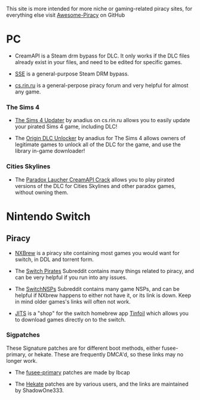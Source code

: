 This site is more intended for more niche or gaming-related piracy sites, for everything else visit [Awesome-Piracy](https://github.com/Igglybuff/awesome-piracy/blob/master/readme.md) on GitHub

# PC

- CreamAPI is a Steam drm bypass for DLC. It only works if the DLC files already exist in your files, and need to be edited for specific games.

- [SSE](https://github.com/MAXBURAOT/SmartSteamEmu) is a general-purpose Steam DRM bypass.

- [cs.rin.ru](cs.rin.ru/forum) is a general-perpose piracy forum and very helpful for almost any game.

### The Sims 4

- [The Sims 4 Updater](https://cs.rin.ru/forum/viewtopic.php?f=20&t=102519) by anadius on cs.rin.ru allows you to easily update your pirated Sims 4 game, including DLC!

- The [Origin DLC Unlocker](https://cs.rin.ru/forum/viewtopic.php?f=20&t=104412) by anadius for The Sims 4 allows owners of legitimate games to unlock all of the DLC for the game, and use the library in-game downloader!

### Cities Skylines

- The [Paradox Laucher CreamAPI Crack](https://mega.nz/folder/45YBwIxZ#fsZNZZu9twY2PVLgrB86fA) allows you to play pirated versions of the DLC for Cities Skylines and other paradox games, without owning them.

# Nintendo Switch

## Piracy

- [NXBrew](https://nxbrew.com/) is a piracy site containing most games you would want for switch, in DDL and torrent form.

- The [Switch Pirates](https://www.reddit.com/r/SwitchPirates/) Subreddit contains many things related to piracy, and can be very helpful if you run into any issues.

- The [SwitchNSPs](https://www.reddit.com/r/SwitchNSPs/) Subreddit contains many game NSPs, and can be helpful if NXbrew happens to either not have it, or its link is down. Keep in mind older games's links will often not work.

- [JITS](jits.cc) is a "shop" for the switch homebrew app [Tinfoil](tinfoil.io) which allows you to download games directly on to the switch.

### Sigpatches

These Signature patches are for different boot methods, either fusee-primary, or hekate. These are frequently DMCA'd, so these links may no longer work.

- The [fusee-primary](https://gbatemp.net/threads/sigpatches-for-atmosphere-fusee-primary-only.567542/) patches are made by Ibcap

- The [Hekate](https://gbatemp.net/threads/sigpatches-for-atmosphere-hekate-fss0-fusee-secondary-only.571543) patches are by various users, and the links are maintained by ShadowOne333.

